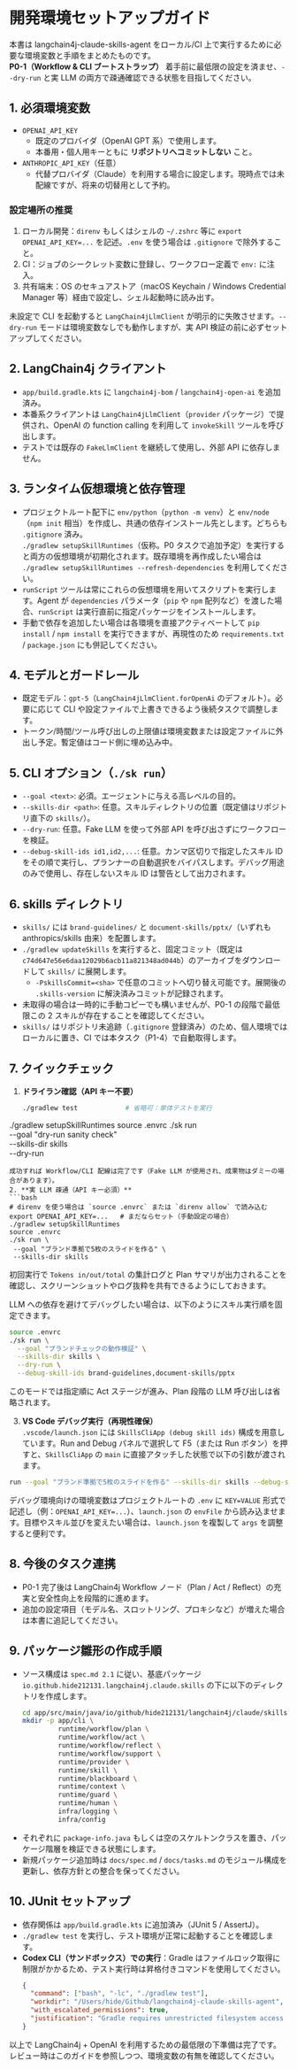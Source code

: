 # 開発環境セットアップガイド

本書は langchain4j-claude-skills-agent をローカル/CI 上で実行するために必要な環境変数と手順をまとめたものです。  
**P0-1（Workflow & CLI ブートストラップ）** 着手前に最低限の設定を済ませ、`--dry-run` と実 LLM の両方で疎通確認できる状態を目指してください。

## 1. 必須環境変数
- `OPENAI_API_KEY`  
  - 既定のプロバイダ（OpenAI GPT 系）で使用します。  
  - 本番用・個人用キーともに **リポジトリへコミットしない** こと。
- `ANTHROPIC_API_KEY`（任意）  
  - 代替プロバイダ（Claude）を利用する場合に設定します。現時点では未配線ですが、将来の切替用として予約。

### 設定場所の推奨
1. ローカル開発：`direnv` もしくはシェルの `~/.zshrc` 等に `export OPENAI_API_KEY=...` を記述。`.env` を使う場合は `.gitignore` で除外すること。  
2. CI：ジョブのシークレット変数に登録し、ワークフロー定義で `env:` に注入。  
3. 共有端末：OS のセキュアストア（macOS Keychain / Windows Credential Manager 等）経由で設定し、シェル起動時に読み出す。

未設定で CLI を起動すると `LangChain4jLlmClient` が明示的に失敗させます。`--dry-run` モードは環境変数なしでも動作しますが、実 API 検証の前に必ずセットアップしてください。

## 2. LangChain4j クライアント
- `app/build.gradle.kts` に `langchain4j-bom` / `langchain4j-open-ai` を追加済み。  
- 本番系クライアントは `LangChain4jLlmClient`（`provider` パッケージ）で提供され、OpenAI の function calling を利用して `invokeSkill` ツールを呼び出します。  
- テストでは既存の `FakeLlmClient` を継続して使用し、外部 API に依存しません。

## 3. ランタイム仮想環境と依存管理
- プロジェクトルート配下に `env/python`（`python -m venv`）と `env/node`（`npm init` 相当）を作成し、共通の依存インストール先とします。どちらも `.gitignore` 済み。  
  `./gradlew setupSkillRuntimes`（仮称。P0 タスクで追加予定）を実行すると両方の仮想環境が初期化されます。既存環境を再作成したい場合は `./gradlew setupSkillRuntimes --refresh-dependencies` を利用してください。
- `runScript` ツールは常にこれらの仮想環境を用いてスクリプトを実行します。Agent が `dependencies` パラメータ（`pip` や `npm` 配列など）を渡した場合、`runScript` は実行直前に指定パッケージをインストールします。
- 手動で依存を追加したい場合は各環境を直接アクティベートして `pip install` / `npm install` を実行できますが、再現性のため `requirements.txt` / `package.json` にも併記してください。

## 4. モデルとガードレール
- 既定モデル：`gpt-5`（`LangChain4jLlmClient.forOpenAi` のデフォルト）。必要に応じて CLI や設定ファイルで上書きできるよう後続タスクで調整します。  
- トークン/時間/ツール呼び出しの上限値は環境変数または設定ファイルに外出し予定。暫定値はコード側に埋め込み中。

## 5. CLI オプション（`./sk run`）
- `--goal <text>`: 必須。エージェントに与える高レベルの目的。  
- `--skills-dir <path>`: 任意。スキルディレクトリの位置（既定値はリポジトリ直下の `skills/`）。  
- `--dry-run`: 任意。Fake LLM を使って外部 API を呼び出さずにワークフローを検証。  
- `--debug-skill-ids id1,id2,...`: 任意。カンマ区切りで指定したスキル ID をその順で実行し、プランナーの自動選択をバイパスします。デバッグ用途のみで使用し、存在しないスキル ID は警告として出力されます。
## 6. skills ディレクトリ
- `skills/` には `brand-guidelines/` と `document-skills/pptx/`（いずれも anthropics/skills 由来）を配置します。  
- `./gradlew updateSkills` を実行すると、固定コミット（既定は `c74d647e56e6daa12029b6acb11a821348ad044b`）のアーカイブをダウンロードして `skills/` に展開します。  
  - `-PskillsCommit=<sha>` で任意のコミットへ切り替え可能です。展開後の `.skills-version` に解決済みコミットが記録されます。  
- 未取得の場合は一時的に手動コピーでも構いませんが、P0-1 の段階で最低限この 2 スキルが存在することを確認してください。  
- `skills/` はリポジトリ未追跡（`.gitignore` 登録済み）のため、個人環境ではローカルに置き、CI では本タスク（P1-4）で自動取得します。

## 7. クイックチェック
1. **ドライラン確認（API キー不要）**  
   ```bash
   ./gradlew test            # 省略可：単体テストを実行
  ./gradlew setupSkillRuntimes
   source .envrc
   ./sk run \
     --goal "dry-run sanity check" \
     --skills-dir skills \
     --dry-run
   ```  
   成功すれば Workflow/CLI 配線は完了です（Fake LLM が使用され、成果物はダミーの場合があります）。
2. **実 LLM 疎通（API キー必須）**  
  ```bash
  # direnv を使う場合は `source .envrc` または `direnv allow` で読み込む
  export OPENAI_API_KEY=...   # まだならセット（手動設定の場合）
  ./gradlew setupSkillRuntimes
  source .envrc
  ./sk run \
    --goal "ブランド準拠で5枚のスライドを作る" \
    --skills-dir skills
   ```  
   初回実行で `Tokens in/out/total` の集計ログと Plan サマリが出力されることを確認し、スクリーンショットやログ抜粋を共有できるようにしておきます。

   LLM への依存を避けてデバッグしたい場合は、以下のようにスキル実行順を固定できます。  
   ```bash
   source .envrc
   ./sk run \
     --goal "ブランドチェックの動作検証" \
     --skills-dir skills \
     --dry-run \
     --debug-skill-ids brand-guidelines,document-skills/pptx
   ```  
   このモードでは指定順に Act ステージが進み、Plan 段階の LLM 呼び出しは省略されます。

3. **VS Code デバッグ実行（再現性確保）**  
  `.vscode/launch.json` には `SkillsCliApp (debug skill ids)` 構成を用意しています。Run and Debug パネルで選択して F5（または Run ボタン）を押すと、`SkillsCliApp` の `main` に直接アタッチした状態で以下の引数が渡されます。  
  ```bash
  run --goal "ブランド準拠で5枚のスライドを作る" --skills-dir skills --debug-skill-ids brand-guidelines,document-skills/pptx
  ```  
  デバッグ環境向けの環境変数はプロジェクトルートの `.env` に `KEY=VALUE` 形式で記述し（例：`OPENAI_API_KEY=...`）、`launch.json` の `envFile` から読み込ませます。目標やスキル並びを変えたい場合は、`launch.json` を複製して `args` を調整すると便利です。

## 8. 今後のタスク連携
- P0-1 完了後は LangChain4j Workflow ノード（Plan / Act / Reflect）の充実と安全性向上を段階的に進めます。  
- 追加の設定項目（モデル名、スロットリング、プロキシなど）が増えた場合は本書に追記してください。

## 9. パッケージ雛形の作成手順
- ソース構成は `spec.md 2.1` に従い、基底パッケージ `io.github.hide212131.langchain4j.claude.skills` の下に以下のディレクトリを作成します。  
  ```bash
  cd app/src/main/java/io/github/hide212131/langchain4j/claude/skills
  mkdir -p app/cli \
           runtime/workflow/plan \
           runtime/workflow/act \
           runtime/workflow/reflect \
           runtime/workflow/support \
           runtime/provider \
           runtime/skill \
           runtime/blackboard \
           runtime/context \
           runtime/guard \
           runtime/human \
           infra/logging \
           infra/config
  ```
- それぞれに `package-info.java` もしくは空のスケルトンクラスを置き、パッケージ階層を検証できる状態にします。  
- 新規パッケージ追加時は `docs/spec.md` / `docs/tasks.md` のモジュール構成を更新し、依存方針との整合を保ってください。

## 10. JUnit セットアップ
- 依存関係は `app/build.gradle.kts` に追加済み（JUnit 5 / AssertJ）。  
- `./gradlew test` を実行し、テスト環境が正常に起動することを確認します。  
- **Codex CLI（サンドボックス）での実行**：Gradle はファイルロック取得に制限がかかるため、テスト実行時は昇格付きコマンドを使用してください。  
  ```json
  {
    "command": ["bash", "-lc", "./gradlew test"],
    "workdir": "/Users/hide/Github/langchain4j-claude-skills-agent",
    "with_escalated_permissions": true,
    "justification": "Gradle requires unrestricted filesystem access to obtain file locks while running tests"
  }
  ```

以上で LangChain4j + OpenAI を利用するための最低限の下準備は完了です。レビュー時はこのガイドを参照しつつ、環境変数の有無を確認してください。
